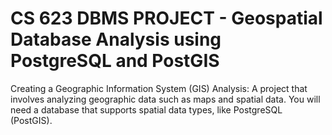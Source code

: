 # CS 623 DBMS PROJECT - Geospatial Database Analysis using PostgreSQL and PostGIS 

Creating a Geographic Information System (GIS) Analysis: A project that involves
analyzing geographic data such as maps and spatial data. You will need a
database that supports spatial data types, like PostgreSQL (PostGIS).
